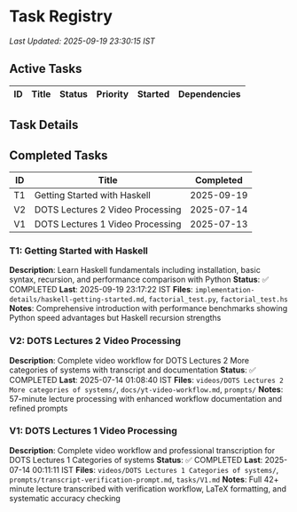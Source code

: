 # Task Registry
*Last Updated: 2025-09-19 23:30:15 IST*

## Active Tasks
| ID | Title | Status | Priority | Started | Dependencies |
|----|-------|--------|----------|---------|--------------|

## Task Details

## Completed Tasks
| ID | Title | Completed |
|----|-------|-----------|
| T1 | Getting Started with Haskell | 2025-09-19 |
| V2 | DOTS Lectures 2 Video Processing | 2025-07-14 |
| V1 | DOTS Lectures 1 Video Processing | 2025-07-13 |

### T1: Getting Started with Haskell
**Description**: Learn Haskell fundamentals including installation, basic syntax, recursion, and performance comparison with Python
**Status**: ✅ COMPLETED **Last**: 2025-09-19 23:17:22 IST
**Files**: `implementation-details/haskell-getting-started.md`, `factorial_test.py`, `factorial_test.hs`
**Notes**: Comprehensive introduction with performance benchmarks showing Python speed advantages but Haskell recursion strengths

### V2: DOTS Lectures 2 Video Processing
**Description**: Complete video workflow for DOTS Lectures 2 More categories of systems with transcript and documentation
**Status**: ✅ COMPLETED **Last**: 2025-07-14 01:08:40 IST
**Files**: `videos/DOTS Lectures 2 More categories of systems/`, `docs/yt-video-workflow.md`, `prompts/`
**Notes**: 57-minute lecture processing with enhanced workflow documentation and refined prompts

### V1: DOTS Lectures 1 Video Processing
**Description**: Complete video workflow and professional transcription for DOTS Lectures 1 Categories of systems
**Status**: ✅ COMPLETED **Last**: 2025-07-14 00:11:11 IST
**Files**: `videos/DOTS Lectures 1 Categories of systems/`, `prompts/transcript-verification-prompt.md`, `tasks/V1.md`
**Notes**: Full 42+ minute lecture transcribed with verification workflow, LaTeX formatting, and systematic accuracy checking
